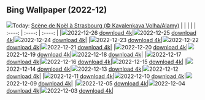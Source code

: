 ## Bing Wallpaper (2022-12)
![](https://global.bing.com/th?id=OHR.ChristmasSouvenir_FR-CA9463869373_UHD.jpg&w=1000)Today: [Scène de Noël à Strasbourg (© Kavalenkava Volha/Alamy)](https://global.bing.com/th?id=OHR.ChristmasSouvenir_FR-CA9463869373_UHD.jpg)
|      |      |      |
| :----: | :----: | :----: |
|![](https://global.bing.com/th?id=OHR.ChristmasSouvenir_FR-CA9463869373_UHD.jpg&pid=hp&w=384&h=216&rs=1&c=4)2022-12-26 [download 4k](https://global.bing.com/th?id=OHR.ChristmasSouvenir_FR-CA9463869373_UHD.jpg)|![](https://global.bing.com/th?id=OHR.AmalgaTree_FR-CA9334629575_UHD.jpg&pid=hp&w=384&h=216&rs=1&c=4)2022-12-25 [download 4k](https://global.bing.com/th?id=OHR.AmalgaTree_FR-CA9334629575_UHD.jpg)|![](https://global.bing.com/th?id=OHR.GentooGrievances_FR-CA9383210910_UHD.jpg&pid=hp&w=384&h=216&rs=1&c=4)2022-12-24 [download 4k](https://global.bing.com/th?id=OHR.GentooGrievances_FR-CA9383210910_UHD.jpg)|
|![](https://global.bing.com/th?id=OHR.TreeGaleriesLafayette_FR-CA9283663629_UHD.jpg&pid=hp&w=384&h=216&rs=1&c=4)2022-12-23 [download 4k](https://global.bing.com/th?id=OHR.TreeGaleriesLafayette_FR-CA9283663629_UHD.jpg)|![](https://global.bing.com/th?id=OHR.SolarHalo_FR-CA9232827321_UHD.jpg&pid=hp&w=384&h=216&rs=1&c=4)2022-12-22 [download 4k](https://global.bing.com/th?id=OHR.SolarHalo_FR-CA9232827321_UHD.jpg)|![](https://global.bing.com/th?id=OHR.PalaceBelvedere_FR-CA9162222925_UHD.jpg&pid=hp&w=384&h=216&rs=1&c=4)2022-12-21 [download 4k](https://global.bing.com/th?id=OHR.PalaceBelvedere_FR-CA9162222925_UHD.jpg)|
|![](https://global.bing.com/th?id=OHR.WinterberryBush_FR-CA9110569957_UHD.jpg&pid=hp&w=384&h=216&rs=1&c=4)2022-12-20 [download 4k](https://global.bing.com/th?id=OHR.WinterberryBush_FR-CA9110569957_UHD.jpg)|![](https://global.bing.com/th?id=OHR.SouthBeach_FR-CA9046426342_UHD.jpg&pid=hp&w=384&h=216&rs=1&c=4)2022-12-19 [download 4k](https://global.bing.com/th?id=OHR.SouthBeach_FR-CA9046426342_UHD.jpg)|![](https://global.bing.com/th?id=OHR.GlacierGoats_FR-CA4346498421_UHD.jpg&pid=hp&w=384&h=216&rs=1&c=4)2022-12-18 [download 4k](https://global.bing.com/th?id=OHR.GlacierGoats_FR-CA4346498421_UHD.jpg)|
|![](https://global.bing.com/th?id=OHR.AtlantaLights_FR-CA8902467447_UHD.jpg&pid=hp&w=384&h=216&rs=1&c=4)2022-12-17 [download 4k](https://global.bing.com/th?id=OHR.AtlantaLights_FR-CA8902467447_UHD.jpg)|![](https://global.bing.com/th?id=OHR.Borovets_FR-CA8952034838_UHD.jpg&pid=hp&w=384&h=216&rs=1&c=4)2022-12-16 [download 4k](https://global.bing.com/th?id=OHR.Borovets_FR-CA8952034838_UHD.jpg)|![](https://global.bing.com/th?id=OHR.ButchartDisplay_FR-CA8386590883_UHD.jpg&pid=hp&w=384&h=216&rs=1&c=4)2022-12-15 [download 4k](https://global.bing.com/th?id=OHR.ButchartDisplay_FR-CA8386590883_UHD.jpg)|
|![](https://global.bing.com/th?id=OHR.InstagramHallstatt_FR-CA8988785255_UHD.jpg&pid=hp&w=384&h=216&rs=1&c=4)2022-12-14 [download 4k](https://global.bing.com/th?id=OHR.InstagramHallstatt_FR-CA8988785255_UHD.jpg)|![](https://global.bing.com/th?id=OHR.PoinsettiaDay_FR-CA7961049956_UHD.jpg&pid=hp&w=384&h=216&rs=1&c=4)2022-12-13 [download 4k](https://global.bing.com/th?id=OHR.PoinsettiaDay_FR-CA7961049956_UHD.jpg)|![](https://global.bing.com/th?id=OHR.WinterMail_FR-CA7757938098_UHD.jpg&pid=hp&w=384&h=216&rs=1&c=4)2022-12-12 [download 4k](https://global.bing.com/th?id=OHR.WinterMail_FR-CA7757938098_UHD.jpg)|
|![](https://global.bing.com/th?id=OHR.SaltDesert_FR-CA7874818642_UHD.jpg&pid=hp&w=384&h=216&rs=1&c=4)2022-12-11 [download 4k](https://global.bing.com/th?id=OHR.SaltDesert_FR-CA7874818642_UHD.jpg)|![](https://global.bing.com/th?id=OHR.NorwayMuskox_FR-CA7842752958_UHD.jpg&pid=hp&w=384&h=216&rs=1&c=4)2022-12-10 [download 4k](https://global.bing.com/th?id=OHR.NorwayMuskox_FR-CA7842752958_UHD.jpg)|![](https://global.bing.com/th?id=OHR.FlorenceAerial_FR-CA7584647036_UHD.jpg&pid=hp&w=384&h=216&rs=1&c=4)2022-12-09 [download 4k](https://global.bing.com/th?id=OHR.FlorenceAerial_FR-CA7584647036_UHD.jpg)|
|![](https://global.bing.com/th?id=OHR.KilimanjaroElephants_FR-CA7423056418_UHD.jpg&pid=hp&w=384&h=216&rs=1&c=4)2022-12-05 [download 4k](https://global.bing.com/th?id=OHR.KilimanjaroElephants_FR-CA7423056418_UHD.jpg)|![](https://global.bing.com/th?id=OHR.MiamiDT_FR-CA7364298454_UHD.jpg&pid=hp&w=384&h=216&rs=1&c=4)2022-12-04 [download 4k](https://global.bing.com/th?id=OHR.MiamiDT_FR-CA7364298454_UHD.jpg)|![](https://global.bing.com/th?id=OHR.BraidedRiverDelta_FR-CA7282957439_UHD.jpg&pid=hp&w=384&h=216&rs=1&c=4)2022-12-03 [download 4k](https://global.bing.com/th?id=OHR.BraidedRiverDelta_FR-CA7282957439_UHD.jpg)|
